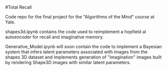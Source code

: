 #Total Recall

Code repo for the final project for the "Algorithms of the Mind" course at Yale.

shapes3d.ipynb contains the code used to reimplement a hopfield al autoencoder for recall and imaginative memory.

Generative_Model.ipynb will soon contain the code to implement a Bayesian system that infers latent parameters associated with images from the shapes 3D dataset and implements generation of "imagination" images built by rendering Shape3D images with similar latent parameters.
